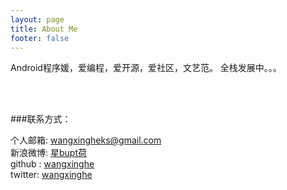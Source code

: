 ```yaml
---
layout: page
title: About Me
footer: false
---
```


Android程序媛，爱编程，爱开源，爱社区，文艺范。
全栈发展中。。。

<br/>
<br/>

###联系方式：        

个人邮箱: [wangxingheks@gmail.com](mailto:wangxingheks@gmail.com)     
新浪微博: [星bupt荷](http://weibo.com/u/2019322347)	  
github : [wangxinghe](https://github.com/wangxinghe)       
twitter: [wangxinghe](https://twitter.com/wangxinghe1988)
